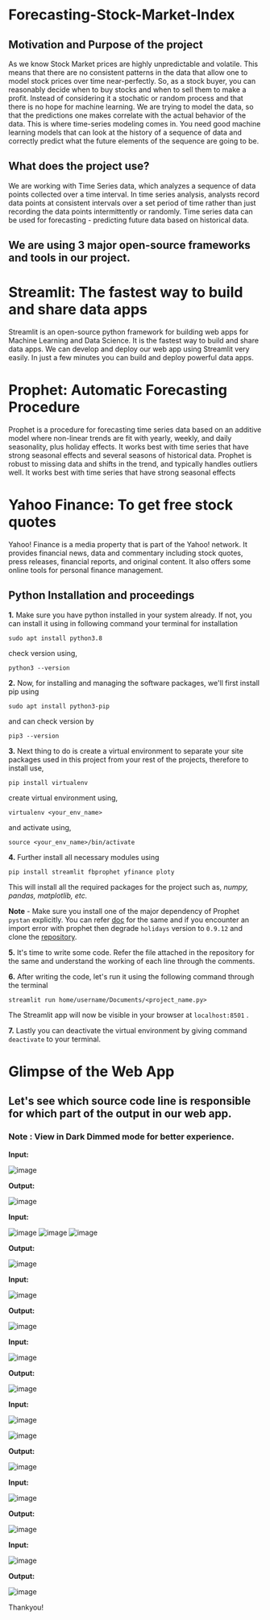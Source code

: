 # **Forecasting-Stock-Market-Index**



## Motivation and Purpose of the project

As we know Stock Market prices are highly unpredictable and volatile. This means that there are no consistent patterns in the data that allow one to model stock prices over time near-perfectly. So, as a stock buyer, you can reasonably decide when to buy stocks and when to sell them to make a profit. Instead of considering it a stochatic or random process and that there is no hope for machine learning. We are trying to model the data, so that the predictions one makes correlate with the actual behavior of the data. This is where time-series modeling comes in. You need good machine learning models that can look at the history of a sequence of data and correctly predict what the future elements of the sequence are going to be.

## What does the project use?
We are working with Time Series data, which analyzes a sequence of data points collected over a time interval. In time series analysis, analysts record data points at consistent intervals over a set period of time rather than just recording the data points intermittently or randomly. Time series data can be used for forecasting - predicting future data based on historical data.

## We are using 3 major open-source frameworks and tools in our project.

# Streamlit: The fastest way to build and share data apps


Streamlit is an open-source python framework for building web apps for Machine Learning and Data Science. It is the fastest way to build and share data apps. We can develop and deploy our web app using Streamlit very easily. In just a few minutes you can build and deploy powerful data apps. 



# Prophet: Automatic Forecasting Procedure

Prophet is a procedure for forecasting time series data based on an additive model where non-linear trends are fit with yearly, weekly, and daily seasonality, plus holiday effects. It works best with time series that have strong seasonal effects and several seasons of historical data. Prophet is robust to missing data and shifts in the trend, and typically handles outliers well. It works best with time series that have strong seasonal effects

# Yahoo Finance: To get free stock quotes 
Yahoo! Finance is a media property that is part of the Yahoo! network. It provides financial news, data and commentary including stock quotes, press releases, financial reports, and original content. It also offers some online tools for personal finance management.

## Python Installation and proceedings

**1.** Make sure you have python installed in your system already. If not, you can install it using in following command your terminal for installation
```
sudo apt install python3.8
```
 check version using,
 ```
 python3 --version
 ```
**2.** Now, for installing and managing the software packages, we'll first install pip using 
```
sudo apt install python3-pip 
```
and can check version by
```
pip3 --version
```
**3.** Next thing to do is create a virtual environment to separate your site packages used in this project from your rest of the projects, therefore to install use,
```
pip install virtualenv
```
create virtual environment using,
```
virtualenv <your_env_name>
```
and activate using,
```
source <your_env_name>/bin/activate
```
**4.** Further install all necessary modules using 
```
pip install streamlit fbprophet yfinance ploty
```
This will install all the required packages for the project such as, *numpy, pandas, matplotlib, etc.*

**Note** - Make sure you install one of the major dependency of Prophet `pystan` explicitly. You can refer [doc](https://facebook.github.io/prophet/docs/installation.html) for the same and if you encounter an import error with prophet then degrade `holidays` version to `0.9.12` and clone the [repository](https://github.com/facebook/prophet).

**5.** It's time to write some code. Refer the file attached in the repository for the same and understand the working of each line through the comments.

**6.** After writing the code, let's run it using the following command through the terminal
```
streamlit run home/username/Documents/<project_name.py>
```
The Streamlit app will now be visible in your browser at `localhost:8501` .

**7.** Lastly you can deactivate the virtual environment by giving command `deactivate` to your terminal.

# Glimpse of the Web App

## Let's see which source code line is responsible for which part of the output in our web app.

### Note : View in Dark Dimmed mode for better experience.


**Input:**

![image](https://user-images.githubusercontent.com/74777863/143777636-b76e96ac-f975-46f2-9cf7-a0471533342f.png)

**Output:**

![image](https://user-images.githubusercontent.com/74777863/143777908-4d926f70-08a3-4d60-bfd9-409f4e7cedcf.png)

**Input:**

![image](https://user-images.githubusercontent.com/74777863/143776780-2dc64e0c-4b86-4eda-a4c9-49962e5df06d.png)
![image](https://user-images.githubusercontent.com/74777863/143777215-e1090e7a-1521-4cd5-9def-06772f50e6c2.png)
![image](https://user-images.githubusercontent.com/74777863/143777251-119823d2-de15-4a33-8791-3327d1b0f5ff.png)

**Output:**

![image](https://user-images.githubusercontent.com/74777863/143777918-b6bde3c6-1bcb-428c-8fb0-f238c0e9a38e.png)

**Input:**

![image](https://user-images.githubusercontent.com/74777863/143777278-cb67c3a7-ec0b-4ef6-9e5f-05039ffc04ac.png)

**Output:**

![image](https://user-images.githubusercontent.com/74777863/143777934-73fb10ae-47f7-48e3-b536-89e0326402ae.png)

**Input:** 

![image](https://user-images.githubusercontent.com/74777863/143777299-4b4fde20-561a-4432-94e0-0580c6e3d8ed.png)

**Output:**

![image](https://user-images.githubusercontent.com/74777863/143778039-99097379-6e1c-43ad-9cd2-e2be5f078e24.png)


**Input:**

![image](https://user-images.githubusercontent.com/74777863/143778143-81f8f361-ca70-4927-b398-9c299e1e861e.png)

![image](https://user-images.githubusercontent.com/74777863/143777377-ddbcd52c-7766-46c8-8b85-730742454733.png)

**Output:** 

![image](https://user-images.githubusercontent.com/74777863/143778154-2ad1f3c3-6f20-48b7-8313-cdcc1ae9a4be.png)



**Input:** 

![image](https://user-images.githubusercontent.com/74777863/143777431-d4f780e3-42d1-4ce0-b535-42f1e6e0fe9f.png)

**Output:**

![image](https://user-images.githubusercontent.com/74777863/143778165-6574aacc-0b9f-4bdc-8e36-86beb77bc5a9.png)



**Input:**

![image](https://user-images.githubusercontent.com/74777863/143777440-c59cf21e-ff2f-4409-a140-b1c90ba81bc0.png)

**Output:**

![image](https://user-images.githubusercontent.com/74777863/143778180-8eeeb94a-edf1-4ed4-981c-03f3dd7bf4ab.png)



Thankyou!

